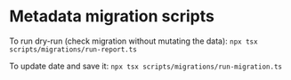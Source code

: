 # Metadata migration scripts

To run dry-run (check migration without mutating the data):
`npx tsx scripts/migrations/run-report.ts`

To update date and save it:
`npx tsx scripts/migrations/run-migration.ts`
